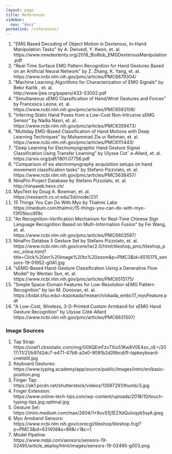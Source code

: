 ```yaml
---
layout: page
title: References
sidebar:
  nav: "docs"
permalink: /references/
---
```

<html>
  <body>
    <p><ol>
      <li>"EMG Based Decoding of Object Motion in Dexterous, In-Hand Manipulation Tasks" by A. Dwivedi, Y. Kwon, et. al. 
        <br/>https://www.newdexterity.org/2018_BioRob_EMGDexterousManipulation.pdf</li>
      <li>"Real-Time Surface EMG Pattern Recognition for Hand Gestures Based on an Artificial Neural Network" by Z.  Zhang, K. Yang, et. al.
        <br/>https://www.ncbi.nlm.nih.gov/pmc/articles/PMC6679304/</li>
      <li>"Machine Learning Algorithms for Characterization of EMG Signals" by Bekir Karlik , et. al.
        <br>http://www.ijiee.org/papers/433-S3002.pdf</li>
      <li>"Simultaneous sEMG Classification of Hand/Wrist Gestures and Forces" by Francesca Leone, et. al.
        <br>https://www.ncbi.nlm.nih.gov/pmc/articles/PMC6593108/</li>
      <li>"Inferring Static Hand Poses from a Low-Cost Non-Intrusive sEMG Sensor" by Nadia Nasri, et. al.
        <br>https://www.ncbi.nlm.nih.gov/pmc/articles/PMC6359473/</li>
      <li>"Multiday EMG-Based Classification of Hand Motions with Deep Learning Techniques" by Muhammad Zia ur Rehman, et. al.
        <br>https://www.ncbi.nlm.nih.gov/pmc/articles/PMC6111443/</li>
      <li>"Deep Learning for Electromyographic Hand Gesture Signal Classification Using Transfer Learning" by Ulysse Cotˆ e-Allard, et. al.
        <br>https://arxiv.org/pdf/1801.07756.pdf</li>
      <li>"Comparison of six electromyography acquisition setups on hand movement classification tasks" by Stefano Pizzolato, et. al.
        <br>https://www.ncbi.nlm.nih.gov/pmc/articles/PMC5638457/</li>
      <li>NinaPro Project Database by Stefano Pizzolato, et. al.
        <br>http://ninaweb.hevs.ch/</li>
      <li>MyoText by Doug A. Bowman, et. al.
        <br>https://research.cs.vt.edu/3di/node/231</li>
      <li>15 Things You Can Do With Myo by Thalmic Labs
        <br>https://medium.com/thalmic/15-things-you-can-do-with-myo-f3f05bcc6f9c</li>
      <li>"An Recognition–Verification Mechanism for Real-Time Chinese Sign Language Recognition Based on Multi-Information Fusion" by Fei Wang, et. al.
        <br>https://www.ncbi.nlm.nih.gov/pmc/articles/PMC6603597/</li>
      <li>NinaPro Databse 5 Gesture Set by Stefano Pizzolato, et. al.
        <br>https://www.ncbi.nlm.nih.gov/core/lw/2.0/html/tileshop_pmc/tileshop_pmc_inline.html?title=Click%20on%20image%20to%20zoom&p=PMC3&id=6515175_sensors-19-01952-g0A1.jpg</li>
      <li>"sEMG-Based Hand-Gesture Classification Using a Generative Flow Model" by Wentao Sun, et. al.<br>https://www.ncbi.nlm.nih.gov/pmc/articles/PMC6515175/</li>
      <li>"Simple Space-Domain Features for Low-Resolution sEMG Pattern Recognition" by Ian M. Donovan, et. al.
        <br>https://bidal.sfsu.edu/~kazokada/research/okada_embc17_myoFeature.pdf</li>
      <li>"A Low-Cost, Wireless, 3-D-Printed Custom Armband for sEMG Hand Gesture Recognition" by Ulysse Côté-Allard
        <br>https://www.ncbi.nlm.nih.gov/pmc/articles/PMC6631507/</li>
    </ol></p>
    <p>
      <h3>Image Sources</h3>
      <ol>
        <li>Tap Strap:<br>https://cnet1.cbsistatic.com/img/00XQEmFzx7Xio51Kw8V0E4zo_oE=/2017/11/21/b97d2dc7-e471-47b8-a2e0-9091b2d26bcd/fl-tapkeyboard-cnetstill.jpg</li>
        <li>Keyboard Gestures:<br>https://www.typing.academy/app/source/public/images/intro/en/basic-position.png</li>
        <li>Finger Tap:<br>https://ak1.picdn.net/shutterstock/videos/13097291/thumb/3.jpg</li>
        <li>Finger Extension:<br>https://www.online-tech-tips.com/wp-content/uploads/2018/10/touch-typing-tips.jpg.optimal.jpg</li>
        <li>Gesture Set:<br>https://miro.medium.com/max/2604/1*9uvS5j1EZXdQuIoqyb5syA.jpeg</li>
        <li>Myo Armband Sensors:<br>https://www.ncbi.nlm.nih.gov/corecgi/tileshop/tileshop.fcgi?p=PMC3&id=631408&s=89&r=1&c=1</li>
        <li>Model Pipeline:<br>https://www.mdpi.com/sensors/sensors-19-02495/article_deploy/html/images/sensors-19-02495-g003.png</li>
      </ol></p>
  </body>
</html>
